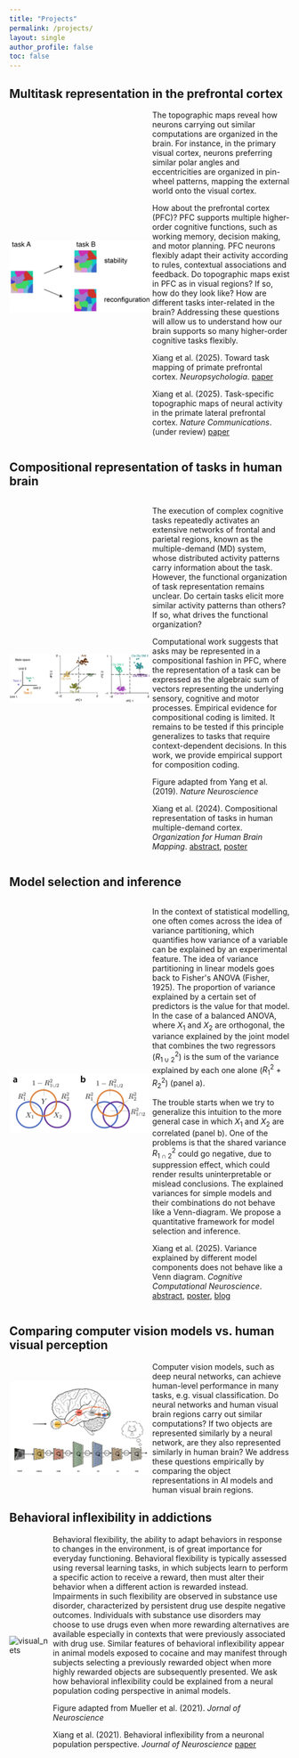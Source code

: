 ```yaml
---
title: "Projects"
permalink: /projects/
layout: single
author_profile: false
toc: false
---
```


## Multitask representation in the prefrontal cortex 
<div style="display:flex; align-items: center; gap: 1%">
<img src="/projects/topoPFC/topo_maps.jpeg" alt="topo_maps" align='left' width="50%"/> 

<div markdown="1">
The topographic maps reveal how neurons carrying out similar computations are organized in the brain. For instance, in the primary visual cortex, neurons preferring similar polar angles and eccentricities are organized in pin-wheel patterns, mapping the external world onto the visual cortex.  

How about the prefrontal cortex (PFC)? PFC supports multiple higher-order cognitive functions, such as working memory, decision making, and motor planning. PFC neurons flexibly adapt their activity according to rules, contextual associations and feedback. Do topographic maps exist in PFC as in visual regions? If so, how do they look like? How are different tasks inter-related in the brain? Addressing these questions will allow us to understand how our brain supports so many higher-order cognitive tasks flexibly. 

Xiang et al. (2025). Toward task mapping of primate prefrontal cortex. *Neuropsychologia*. [paper](https://doi.org/10.1016/j.neuropsychologia.2025.109234)

Xiang et al. (2025). Task-specific topographic maps of neural activity in the primate lateral prefrontal cortex. *Nature Communications*. (under review) [paper](https://www.biorxiv.org/content/10.1101/2024.05.10.591729v2)

</div>
</div>





## Compositional representation of tasks in human brain

<div style="display:flex; align-items: center; gap: 1%">
<img src="/projects/compositional_coding/compositional_coding.jpg" alt="visual_nets" align='left' width="50%"/> 
<div markdown="1">

The execution of complex cognitive tasks repeatedly activates an extensive networks of frontal and parietal regions, known as the multiple-demand (MD) system, whose distributed activity patterns carry information about the task. However, the functional organization of task representation remains unclear. Do certain tasks elicit more similar activity patterns than others? If so, what drives the functional organization? 

Computational work suggests that asks may be represented in a compositional fashion in PFC, where the representation of a task can be expressed as the algebraic sum of vectors representing the underlying sensory, cognitive and motor processes. Empirical evidence for compositional coding is limited. It remains to be tested if this principle generalizes to tasks that require context-dependent decisions. In this work, we provide empirical support for composition coding. 

Figure adapted from Yang et al. (2019). *Nature Neuroscience*

Xiang et al. (2024). Compositional representation of tasks in human multiple-demand cortex. *Organization for Human Brain Mapping*. [abstract](https://jkderrick028.github.io/assets/files/2024_OHBM_abstract_Xiang.pdf), [poster](https://jkderrick028.github.io/assets/files/20240623_OHBM_poster.pdf)

</div>
</div>



## Model selection and inference

<div style="display:flex; align-items: center; gap: 1%">
<img src="/projects/model_family/venn_diagram.jpg" alt="visual_nets" align='left' width="50%"/> 

<div markdown="1">

In the context of statistical modelling, one often comes across the idea of variance partitioning, which quantifies how variance of a variable can be explained by an experimental feature. The idea of variance partitioning in linear models goes back to Fisher's ANOVA (Fisher, 1925). The proportion of variance explained by a certain set of predictors is the value for that model. In the case of a balanced ANOVA, where $X_1$ and $X_2$ are orthogonal, the variance explained by the joint model that combines the two regressors ($R^2_{1\cup2}$) is the sum of the variance explained by each one alone ($R^2_{1}+R^2_{2}$) (panel a).

The trouble starts when we try to generalize this intuition to the more general case in which $X_1$ and $X_2$ are correlated (panel b). One of the problems is that the shared variance $R^2_{1\cap2}$ could go negative, due to suppression effect, which could render results uninterpretable or mislead conclusions. The explained variances for simple models and their combinations do not behave like a Venn-diagram. We propose a quantitative framework for model selection and inference.  

Xiang et al. (2025). Variance explained by different model components does not behave like a Venn diagram. *Cognitive Computational Neuroscience*. [abstract](https://2025.ccneuro.org/abstract_pdf/Xiang_2025_Variance_explained_different_model_components_behave.pdf), [poster](https://jkderrick028.github.io/assets/files/20250812_CCN_poster.pdf), [blog](https://diedrichsenlab.org/BrainDataScience/variance_partitioning/index.htm)

</div>
</div>


## Comparing computer vision models vs. human visual perception

<div style="display:flex; align-items: center; gap: 1%">
<img src="/projects/deepnets_RSA/visual_stream.png" alt="visual_nets" align='left' width="50%"/> 

<div markdown="1">
Computer vision models, such as deep neural networks, can achieve human-level performance in many tasks, e.g. visual classification. Do neural networks and human visual brain regions carry out similar computations? If two objects are represented similarly by a neural network, are they also represented similarly in human brain? We address these questions empirically by comparing the object representations in AI models and human visual brain regions. 

</div>
</div>


## Behavioral inflexibility in addictions

<div style="display:flex; align-items: center; gap: 1%">
<img src="/projects/behavioural_inflexibility/Screenshot 2025-09-21 at 7.14.29 PM.png" alt="visual_nets" align='left' width="50%"/> 

<div markdown="1">
Behavioral flexibility, the ability to adapt behaviors in response to changes in the environment, is of great importance for everyday functioning. Behavioral flexibility is typically assessed using reversal learning tasks, in which subjects learn to perform a specific action to receive a reward, then must alter their behavior when a different action is rewarded instead. Impairments in such flexibility are observed in substance use disorder, characterized by persistent drug use despite negative outcomes. Individuals with substance use disorders may choose to use drugs even when more rewarding alternatives are available especially in contexts that were previously associated with drug use. Similar features of behavioral inflexibility appear in animal models exposed to cocaine and may manifest through subjects selecting a previously rewarded object when more highly rewarded objects are subsequently presented. We ask how behavioral inflexibility could be explained from a neural population coding perspective in animal models. 

Figure adapted from Mueller et al. (2021). *Jornal of Neuroscience* 

Xiang et al. (2021). Behavioral inflexibility from a neuronal population perspective. *Journal of Neuroscience* [paper](https://www.jneurosci.org/content/41/25/5350)

</div>
</div>

